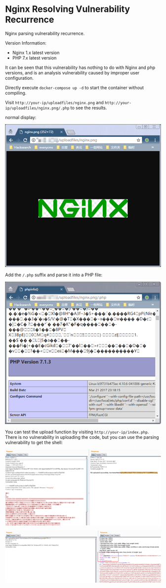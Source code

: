 # Nginx Resolving Vulnerability Recurrence

Nginx parsing vulnerability recurrence.

Version Information:

- Nginx 1.x latest version
- PHP 7.x latest version

It can be seen that this vulnerability has nothing to do with Nginx and php versions, and is an analysis vulnerability caused by improper user configuration.

Directly execute `docker-compose up -d` to start the container without compiling.

Visit `http://your-ip/uploadfiles/nginx.png` and `http://your-ip/uploadfiles/nginx.png/.php` to see the results.

normal display:

![image](1.jpg)

Add the `/.php` suffix and parse it into a PHP file:

![image](2.jpg)

You can test the upload function by visiting `http://your-ip/index.php`. There is no vulnerability in uploading the code, but you can use the parsing vulnerability to get the shell:

![image](3.jpg)

![image](4.jpg)